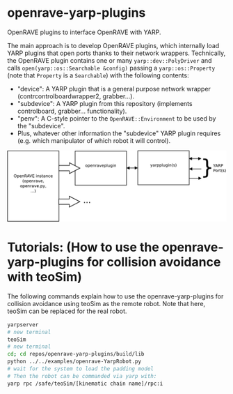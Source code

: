 # openrave-yarp-plugins
OpenRAVE plugins to interface OpenRAVE with YARP.

The main approach is to develop OpenRAVE plugins, which internally load YARP plugins that open ports thanks to their network wrappers. Technically, the OpenRAVE plugin contains one or many `yarp::dev::PolyDriver` and calls  `open(yarp::os::Searchable &config)` passing a `yarp::os::Property` (note that `Property` is a `Searchable`) with the following contents:
- "device": A YARP plugin that is a general purpose network wrapper  (contrcontrolboardwrapper2, grabber...).
- "subdevice": A YARP plugin from this repository (implements controlboard, grabber... functionality).
- "penv": A C-style pointer to the `OpenRAVE::Environment` to be used by the "subdevice".
- Plus, whatever other information the "subdevice" YARP plugin requires (e.g. which manipulator of which robot it will control).

![Block Diagram](doc/readme/Diagram.png)

# Tutorials: (How to use the openrave-yarp-plugins for collision avoidance with teoSim)
The following commands explain how to use the openrave-yarp-plugins for collision avoidance using teoSim as the remote robot. Note that here, teoSim can be replaced for the real robot.

```bash
yarpserver
# new terminal 
teoSim
# new terminal
cd; cd repos/openrave-yarp-plugins/build/lib
python ../../examples/openrave-YarpRobot.py
# wait for the system to load the padding model
# Then the robot can be commanded via yarp with:
yarp rpc /safe/teoSim/[kinematic chain name]/rpc:i
```
